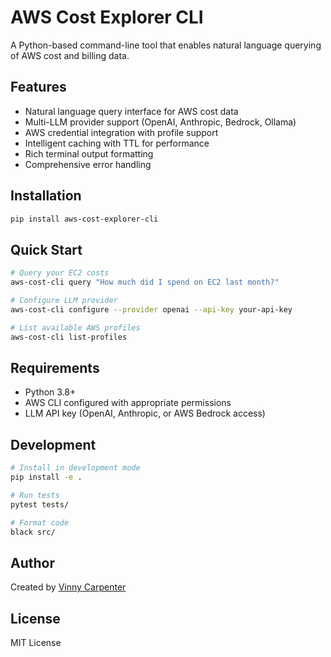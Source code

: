# AWS Cost Explorer CLI

A Python-based command-line tool that enables natural language querying of AWS cost and billing data.

## Features

- Natural language query interface for AWS cost data
- Multi-LLM provider support (OpenAI, Anthropic, Bedrock, Ollama)
- AWS credential integration with profile support
- Intelligent caching with TTL for performance
- Rich terminal output formatting
- Comprehensive error handling

## Installation

```bash
pip install aws-cost-explorer-cli
```

## Quick Start

```bash
# Query your EC2 costs
aws-cost-cli query "How much did I spend on EC2 last month?"

# Configure LLM provider
aws-cost-cli configure --provider openai --api-key your-api-key

# List available AWS profiles
aws-cost-cli list-profiles
```

## Requirements

- Python 3.8+
- AWS CLI configured with appropriate permissions
- LLM API key (OpenAI, Anthropic, or AWS Bedrock access)

## Development

```bash
# Install in development mode
pip install -e .

# Run tests
pytest tests/

# Format code
black src/
```

## Author

Created by [Vinny Carpenter](https://vinny.dev/)

## License

MIT License